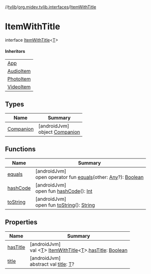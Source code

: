 //[tvlib](../../../index.md)/[org.mjdev.tvlib.interfaces](../index.md)/[ItemWithTitle](index.md)

# ItemWithTitle

interface [ItemWithTitle](index.md)&lt;[T](index.md)&gt;

#### Inheritors

| |
|---|
| [App](../../org.mjdev.tvlib.data.local/-app/index.md) |
| [AudioItem](../../org.mjdev.tvlib.data.local/-audio-item/index.md) |
| [PhotoItem](../../org.mjdev.tvlib.data.local/-photo-item/index.md) |
| [VideoItem](../../org.mjdev.tvlib.data.local/-video-item/index.md) |

## Types

| Name | Summary |
|---|---|
| [Companion](-companion/index.md) | [androidJvm]<br>object [Companion](-companion/index.md) |

## Functions

| Name | Summary |
|---|---|
| [equals](../../org.mjdev.tvlib.webscrapper.select/-element-not-found-exception/index.md#585090901%2FFunctions%2F-1596939238) | [androidJvm]<br>open operator fun [equals](../../org.mjdev.tvlib.webscrapper.select/-element-not-found-exception/index.md#585090901%2FFunctions%2F-1596939238)(other: [Any](https://kotlinlang.org/api/latest/jvm/stdlib/kotlin/-any/index.html)?): [Boolean](https://kotlinlang.org/api/latest/jvm/stdlib/kotlin/-boolean/index.html) |
| [hashCode](../../org.mjdev.tvlib.webscrapper.select/-element-not-found-exception/index.md#1794629105%2FFunctions%2F-1596939238) | [androidJvm]<br>open fun [hashCode](../../org.mjdev.tvlib.webscrapper.select/-element-not-found-exception/index.md#1794629105%2FFunctions%2F-1596939238)(): [Int](https://kotlinlang.org/api/latest/jvm/stdlib/kotlin/-int/index.html) |
| [toString](../../org.mjdev.tvlib.webscrapper.select/-element-not-found-exception/index.md#1616463040%2FFunctions%2F-1596939238) | [androidJvm]<br>open fun [toString](../../org.mjdev.tvlib.webscrapper.select/-element-not-found-exception/index.md#1616463040%2FFunctions%2F-1596939238)(): [String](https://kotlinlang.org/api/latest/jvm/stdlib/kotlin/-string/index.html) |

## Properties

| Name | Summary |
|---|---|
| [hasTitle](-companion/has-title.md) | [androidJvm]<br>val &lt;[T](-companion/has-title.md)&gt; [ItemWithTitle](index.md)&lt;[T](-companion/has-title.md)&gt;.[hasTitle](-companion/has-title.md): [Boolean](https://kotlinlang.org/api/latest/jvm/stdlib/kotlin/-boolean/index.html) |
| [title](title.md) | [androidJvm]<br>abstract val [title](title.md): [T](index.md)? |
